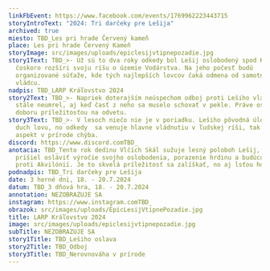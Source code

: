 ```yaml
---
linkFbEvent: https://www.facebook.com/events/1769962223443715
storyIntroText: "2024: Tri darčeky pre Lešija"
archived: true
miesto: TBD_Les pri hrade Červený kameň
place: Les pri hrade Červený Kameň
storyImage: src/images/uploads/epiclesijvtipnepozadie.jpg
story1Text: TBD_>- Už sú to dva roky odkedy bol Lešij oslobodený spod Kukly a
  čoskoro rozšíri svoju ríšu o územie Vodárstva. Na jeho počesť budú
  organizované súťaže, kde tých najlepších lovcov čaká odmena od samotného
  vládcu.
nadpis: TBD_LARP Kráľovstvo 2024
story2Text: TBD_>- Napriek doterajším neúspechom odboj proti Lešiho vláde eśte
  stále neumrel, aj keď časť z neho sa muselo schovať v pekle. Práve oslavy sú
  doboru príležitosťou na odvetu.
story3Text: TBD_>- V lesoch niečo nie je v poriadku. Lešiho pôvodná úloha bol
  duch lovu, no odkedy  sa venuje hlavne vládnutiu v ľudskej ríši, tak tento
  aspekt v prírode chýba.
discord: https://www.discord.comTBD_
anotacia: TBD_Tento rok dedinu Vlčích Skál sužuje lesný poloboh Lešij, ktorý
  prišiel osláviť výročie svojho oslobodenia, porazenie hrdinu a budúcu vojnu
  proti Akvilónií. Je to skvelá príležitosť sa zalíškať, no aj lsťou ho oslabiť.
podnadpis: TBD_Tri darčeky pre Lešija
date: 3 herné dni, 18. - 20.7.2024
datum: TBD_3 dňová hra, 18. - 20.7.2024
annotation: NEZOBRAZUJE SA
instagram: https://www.instagram.comTBD_
obrazok: src/images/uploads/EpicLesijVtipnePozadie.jpg
title: LARP Kráľovstvo 2024
image: src/images/uploads/epiclesijvtipnepozadie.jpg
subTitle: NEZOBRAZUJE SA
story1Title: TBD_Lešiho oslava
story2Title: TBD_Odboj
story3Title: TBD_Nerovnováha v prírode
---
```

